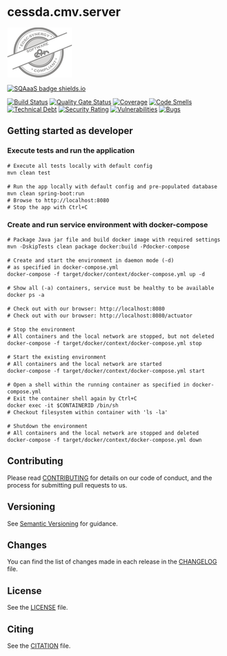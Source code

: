 # cessda.cmv.server

[![SQAaaS badge](https://github.com/EOSC-synergy/SQAaaS/raw/master/badges/badges_150x116/badge_software_silver.png)](https://api.eu.badgr.io/public/assertions/IhnYnj1ZRXGXuwPDvnUpkw "SQAaaS silver badge achieved")

[![SQAaaS badge shields.io](https://img.shields.io/badge/sqaaas%20software-silver-lightgrey)](https://api.eu.badgr.io/public/assertions/IhnYnj1ZRXGXuwPDvnUpkw "SQAaaS silver badge achieved")

[![Build Status](https://jenkins.cessda.eu/buildStatus/icon?job=cessda.cmv.server%2Fmaster)](https://jenkins.cessda.eu/job/cessda.cmv.server/job/master/)
[![Quality Gate Status](https://sonarqube.cessda.eu/api/project_badges/measure?project=eu.cessda.cmv%3Acmv-server&metric=alert_status)](https://sonarqube.cessda.eu/dashboard?id=eu.cessda.cmv%3Acmv-server)
[![Coverage](https://sonarqube.cessda.eu/api/project_badges/measure?project=eu.cessda.cmv%3Acmv-server&metric=coverage)](https://sonarqube.cessda.eu/dashboard?id=eu.cessda.cmv%3Acmv-server)
[![Code Smells](https://sonarqube.cessda.eu/api/project_badges/measure?project=eu.cessda.cmv%3Acmv-server&metric=code_smells)](https://sonarqube.cessda.eu/dashboard?id=eu.cessda.cmv%3Acmv-server)
[![Technical Debt](https://sonarqube.cessda.eu/api/project_badges/measure?project=eu.cessda.cmv%3Acmv-server&metric=sqale_index)](https://sonarqube.cessda.eu/dashboard?id=eu.cessda.cmv%3Acmv-server)
[![Security Rating](https://sonarqube.cessda.eu/api/project_badges/measure?project=eu.cessda.cmv%3Acmv-server&metric=security_rating)](https://sonarqube.cessda.eu/dashboard?id=eu.cessda.cmv%3Acmv-server)
[![Vulnerabilities](https://sonarqube.cessda.eu/api/project_badges/measure?project=eu.cessda.cmv%3Acmv-server&metric=vulnerabilities)](https://sonarqube.cessda.eu/dashboard?id=eu.cessda.cmv%3Acmv-server)
[![Bugs](https://sonarqube.cessda.eu/api/project_badges/measure?project=eu.cessda.cmv%3Acmv-server&metric=bugs)](https://sonarqube.cessda.eu/dashboard?id=eu.cessda.cmv%3Acmv-server)

## Getting started as developer

### Execute tests and run the application

```shell
# Execute all tests locally with default config
mvn clean test

# Run the app locally with default config and pre-populated database
mvn clean spring-boot:run
# Browse to http://localhost:8080 
# Stop the app with Ctrl+C
```

### Create and run service environment with docker-compose

```shell
# Package Java jar file and build docker image with required settings
mvn -DskipTests clean package docker:build -Pdocker-compose

# Create and start the environment in daemon mode (-d)
# as specified in docker-compose.yml
docker-compose -f target/docker/context/docker-compose.yml up -d

# Show all (-a) containers, service must be healthy to be available
docker ps -a

# Check out with our browser: http://localhost:8080
# Check out with our browser: http://localhost:8080/actuator

# Stop the environment
# All containers and the local network are stopped, but not deleted
docker-compose -f target/docker/context/docker-compose.yml stop

# Start the existing environment
# All containers and the local network are started
docker-compose -f target/docker/context/docker-compose.yml start

# Open a shell within the running container as specified in docker-compose.yml
# Exit the container shell again by Ctrl+C
docker exec -it $CONTAINERID /bin/sh
# Checkout filesystem within container with 'ls -la'

# Shutdown the environment
# All containers and the local network are stopped and deleted
docker-compose -f target/docker/context/docker-compose.yml down
```

## Contributing

Please read [CONTRIBUTING](CONTRIBUTING.md) for details on our code of conduct,
and the process for submitting pull requests to us.

## Versioning

See [Semantic Versioning](https://semver.org/) for guidance.

## Changes

You can find the list of changes made in each release in the
[CHANGELOG](CHANGELOG.md) file.

## License

See the [LICENSE](LICENSE) file.

## Citing

See the [CITATION](CITATION.cff) file.
